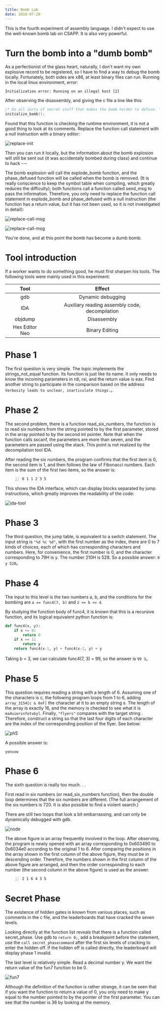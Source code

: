 ```yaml
---
title: Bomb Lab
date: 2018-07-20
---
```


This is the fourth experiment of assembly language. I didn't expect to use the well-known bomb lab on CSAPP. It is also very powerful.

<!-- more -->

# Turn the bomb into a "dumb bomb"

As a perfectionist of the glass heart, naturally, I don't want my own explosive record to be registered, so I have to find a way to debug the bomb locally. Fortunately, both sides are x86, at least binary files can run. Running in the local linux environment, error:

```assembly
Initialization error: Running on an illegal host [2]
```

After observing the disassembly, and giving the c file a line like this:

```c
/* Do all sorts of secret stuff that makes the bomb harder to defuse. */
initialize_bomb();
```

Found that this function is checking the runtime environment, it is not a good thing to look at its comments. Replace the function call statement with a null instruction with a binary editor:

![replace-init](https://sine-img-bed.oss-cn-beijing.aliyuncs.com/autoup/PAS20180720234228.png)

Then you can run it locally, but the information about the bomb explosion will still be sent out (it was accidentally bombed during class) and continue to hack ---

The bomb explosion will call the explode_bomb function, and the phase_defused function will be called when the bomb is removed. (It is really conscience to keep the symbol table when compiling, which greatly reduces the difficulty); both functions call a function called send_msg to pass the information. Therefore, you only need to replace the function call statement in explode_bomb and phase_defused with a null instruction (the function has a return value, but it has not been used, so it is not investigated in detail):

![replace-call-msg](https://sine-img-bed.oss-cn-beijing.aliyuncs.com/autoup/PAS20180720234058.png)

![replace-call-msg](https://sine-img-bed.oss-cn-beijing.aliyuncs.com/autoup/PAS20180720234154.png)

You're done, and at this point the bomb has become a dumb bomb.

# Tool introduction

If a worker wants to do something good, he must first sharpen his tools. The following tools were mainly used in this experiment:

| Tool | Effect |
|:--:|:--:|
|gdb| Dynamic debugging |
|IDA| Auxiliary reading assembly code, decompilation |
|objdump| Disassembly |
|Hex Editor Neo| Binary Editing |

# Phase 1

The first question is very simple. The topic implements the strings_not_equal function. Its function is just like its name. It only needs to know the incoming parameters in rdi, rsi, and the return value is eax. Find another string to participate in the comparison based on the address `Verbosity leads to unclear, inarticulate things.`。

# Phase 2

The second problem, there is a function read_six_numbers, the function is to read six numbers from the string pointed to by the first parameter, stored in the array pointed to by the second int pointer. Note that when the function calls sscanf, the parameters are more than seven, and the parameters are passed using the stack. This point is not realized by the decompilation tool IDA.

After reading the six numbers, the program confirms that the first item is 0, the second item is 1, and then follows the law of Fibonacci numbers. Each item is the sum of the first two items, so the answer is:

```number
0 1 1 2 3 5
```

This shows the IDA interface, which can display blocks separated by jump instructions, which greatly improves the readability of the code:

![ida-tool](https://sine-img-bed.oss-cn-beijing.aliyuncs.com/autoup/PAS20180721000135.png)

# Phase 3

The third question, the jump table, is equivalent to a switch statement. The input string is `"%d %c %d"`, with the first number as the index, there are 0 to 7 kinds of choices, each of which has corresponding characters and numbers. Here, for convenience, the first number is 0, and the character corresponding to 79H is y. The number 210H is 528. So a possible answer: `0 y 528`。

# Phase 4

The input to this level is the two numbers a, b, and the conditions for the bombing are `a == func4(7, b)` and `2 <= b <= 4`.

By studying the function body of func4, it is known that this is a recursive function, and its logical equivalent python function is:

```python
def func4(x, y):
    if x <= 0:
        return 0
    if x == 1:
        return y
    return func4(x-1, y) + func4(x-2, y) + y
```

Taking b = 3, we can calculate func4(7, 3) = 99, so the answer is `99 3`。

# Phase 5

This question requires reading a string with a length of 6. Assuming one of the characters is c, the following program loops from 1 to 6, adding `array_3154[c & 0xF]` the character at it to an empty string s. The length of the array is exactly 16, and the memory is checked to see what it is `maduiersnfotvbyl`. Finally, `"flyers"` compares with the target string . Therefore, construct a string so that the last four digits of each character are the index of the corresponding position of the flyer. See below:

![ph5](https://sine-img-bed.oss-cn-beijing.aliyuncs.com/autoup/bomb-phase-5.png)

A possible answer is:

`yonuvw`

# Phase 6

The sixth question is really too much. . .

First read in six numbers (or read_six_numbers function), then the double loop determines that the six numbers are different. (The full arrangement of the six numbers is 720. It is also possible to find a violent search.)

There are still two loops that look a bit embarrassing, and can only be dynamically debugged with gdb.

![node](https://sine-img-bed.oss-cn-beijing.aliyuncs.com/autoup/PAS20180721135950.png)

The above figure is an array frequently involved in the loop. After observing, the program is newly opened with an array corresponding to 0x603490 to 0x6034e0 according to the original 1 to 6. After comparing the positions in the array shown in the first column of the above figure, they must be in descending order. Therefore, the numbers shown in the first column of the above figure are arranged, and then the order corresponding to each number (the second column in the above figure) is used as the answer.

```number
2 1 6 4 3 5
```

# Secret Phase

The existence of hidden gates is known from various places, such as comments in the c file, and the leaderboards that have cracked the seven levels.

Looking directly at the function list reveals that there is a function called secret_phase. Use gdb to `return 0;`, add a breakpoint before the statement, use the `call secret_phasecommand` after the first six levels of cracking to enter the hidden off. If the hidden off is called directly, the leaderboard will display phase 1 invalid.

The last level is relatively simple. Read a decimal number y. We want the return value of the fun7 function to be 0.

![fun7](https://sine-img-bed.oss-cn-beijing.aliyuncs.com/autoup/bomb-fun7.png)

Although the definition of the function is rather strange, it can be seen that if you want the function to return a value of 0, you only need to make y equal to the number pointed to by the pointer of the first parameter. You can see that the number is 36 by looking at the memory.
